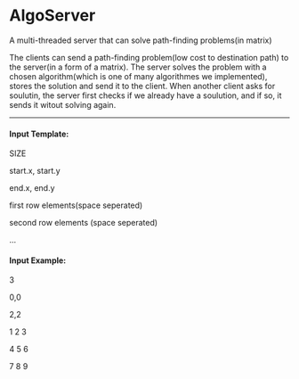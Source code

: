 # AlgoServer
A multi-threaded server that can solve path-finding problems(in matrix)

The clients can send a path-finding problem(low cost to destination path) to the server(in a form of a matrix). The server solves the problem with a chosen algorithm(which is one of many algorithmes we implemented), stores the solution and send it to the client. When another client asks for soulutin, the server first checks if we already have a soulution, and if so, it sends it witout solving again.

------------
#### Input Template:

SIZE

start.x, start.y

end.x, end.y

first row elements(space seperated)

second row elements (space seperated)

...
#### Input Example:

3

0,0

2,2

1 2 3

4 5 6

7 8 9
